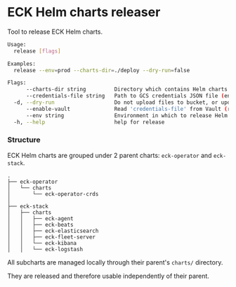 # ECK Helm charts releaser

Tool to release ECK Helm charts.

```sh
Usage:
  release [flags]

Examples:
  release --env=prod --charts-dir=./deploy --dry-run=false

Flags:
      --charts-dir string         Directory which contains Helm charts to release (env: HELM_CHARTS_DIR) (default "./deploy")
      --credentials-file string   Path to GCS credentials JSON file (env: HELM_CREDENTIALS_FILE) (default "/tmp/credentials.json")
  -d, --dry-run                   Do not upload files to bucket, or update Helm index (env: HELM_DRY_RUN) (default true)
      --enable-vault              Read 'credentials-file' from Vault (requires VAULT_ADDR and VAULT_TOKEN) (env: HELM_ENABLE_VAULT) (default true)
      --env string                Environment in which to release Helm charts ('dev' or 'prod') (env: HELM_ENV) (default "dev")
  -h, --help                      help for release
```

### Structure

ECK Helm charts are grouped under 2 parent charts: `eck-operator` and `eck-stack`.

```
.
├── eck-operator
│   └── charts
│       └── eck-operator-crds
│
├── eck-stack
│   ├── charts
│   │   ├── eck-agent
│   │   ├── eck-beats
│   │   ├── eck-elasticsearch
│   │   ├── eck-fleet-server
│   │   └── eck-kibana
│   │   └── eck-logstash
```

All subcharts are managed locally through their parent's `charts/` directory.

They are released and therefore usable independently of their parent.
